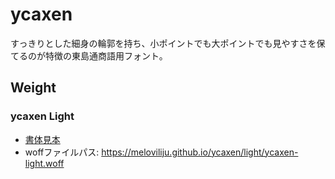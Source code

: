 # ycaxen
すっきりとした細身の輪郭を持ち、小ポイントでも大ポイントでも見やすさを保てるのが特徴の東島通商語用フォント。

## Weight
### ycaxen Light
- [書体見本](https://meloviliju.github.io/ycaxen/light/glyph.html)
- woffファイルパス: https://meloviliju.github.io/ycaxen/light/ycaxen-light.woff
